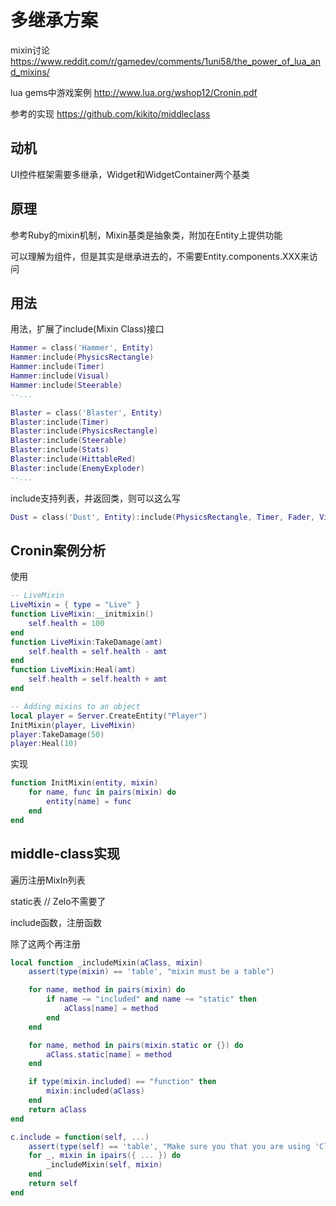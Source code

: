 # 多继承方案

mixin讨论
https://www.reddit.com/r/gamedev/comments/1uni58/the_power_of_lua_and_mixins/

lua gems中游戏案例
http://www.lua.org/wshop12/Cronin.pdf

参考的实现
https://github.com/kikito/middleclass

## 动机

UI控件框架需要多继承，Widget和WidgetContainer两个基类

## 原理

参考Ruby的mixin机制，Mixin基类是抽象类，附加在Entity上提供功能

可以理解为组件，但是其实是继承进去的，不需要Entity.components.XXX来访问

## 用法

用法，扩展了include(Mixin Class)接口

```lua
Hammer = class('Hammer', Entity)
Hammer:include(PhysicsRectangle)
Hammer:include(Timer)
Hammer:include(Visual)
Hammer:include(Steerable)
--...

Blaster = class('Blaster', Entity)
Blaster:include(Timer)
Blaster:include(PhysicsRectangle)
Blaster:include(Steerable)
Blaster:include(Stats)
Blaster:include(HittableRed)
Blaster:include(EnemyExploder)
--...
```

include支持列表，并返回类，则可以这么写

```lua
Dust = class('Dust', Entity):include(PhysicsRectangle, Timer, Fader, Visual)
```

## Cronin案例分析

使用
```lua
-- LiveMixin
LiveMixin = { type = "Live" }
function LiveMixin:__initmixin()
    self.health = 100
end
function LiveMixin:TakeDamage(amt)
    self.health = self.health - amt
end
function LiveMixin:Heal(amt)
    self.health = self.health + amt
end

-- Adding mixins to an object
local player = Server.CreateEntity("Player")
InitMixin(player, LiveMixin)
player:TakeDamage(50)
player:Heal(10)
```

实现
```lua
function InitMixin(entity, mixin)
    for name, func in pairs(mixin) do
        entity[name] = func
    end
end
```

## middle-class实现

遍历注册MixIn列表

static表  // Zelo不需要了

include函数，注册函数

除了这两个再注册

```lua
local function _includeMixin(aClass, mixin)
    assert(type(mixin) == 'table', "mixin must be a table")

    for name, method in pairs(mixin) do
        if name ~= "included" and name ~= "static" then
            aClass[name] = method
        end
    end

    for name, method in pairs(mixin.static or {}) do
        aClass.static[name] = method
    end

    if type(mixin.included) == "function" then
        mixin:included(aClass)
    end
    return aClass
end

c.include = function(self, ...)
    assert(type(self) == 'table', "Make sure you that you are using 'Class:include' instead of 'Class.include'")
    for _, mixin in ipairs({ ... }) do
        _includeMixin(self, mixin)
    end
    return self
end
```
